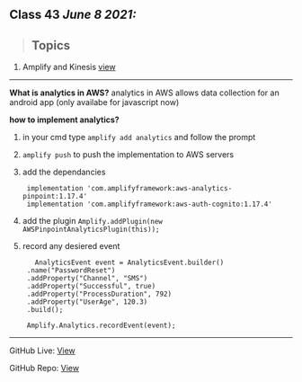 ## Class 43  *June 8 2021:*

> ## Topics

   1. Amplify and Kinesis [view](https://docs.amplify.aws/lib/analytics/getting-started/q/platform/android)  
   
---

**What is analytics in AWS?** analytics in AWS allows data collection for an android app (only availabe for javascript now)

**how to implement analytics?** 

1. in your cmd type `amplify add analytics` and follow the prompt

2. `amplify push` to push the implementation to AWS servers

3. add the dependancies 

        implementation 'com.amplifyframework:aws-analytics-pinpoint:1.17.4'
        implementation 'com.amplifyframework:aws-auth-cognito:1.17.4'
        
4. add the plugin `Amplify.addPlugin(new AWSPinpointAnalyticsPlugin(this));`

5. record any desiered event 

          AnalyticsEvent event = AnalyticsEvent.builder()
        .name("PasswordReset")
        .addProperty("Channel", "SMS")
        .addProperty("Successful", true)
        .addProperty("ProcessDuration", 792)
        .addProperty("UserAge", 120.3)
        .build();

        Amplify.Analytics.recordEvent(event);

---

GitHub Live: [View](https://anassawalha95.github.io/reading-notes/Code%20401/Class%2043)

GitHub Repo: [View](https://github.com/anassawalha95/reading-notes/tree/main/Code%20401)
